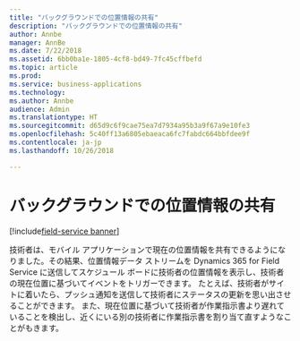 ```yaml
---
title: "バックグラウンドでの位置情報の共有"
description: "バックグラウンドでの位置情報の共有"
author: Annbe
manager: AnnBe
ms.date: 7/22/2018
ms.assetid: 6bb0ba1e-1805-4cf8-bd49-7fc45cffbefd
ms.topic: article
ms.prod: 
ms.service: business-applications
ms.technology: 
ms.author: Annbe
audience: Admin
ms.translationtype: HT
ms.sourcegitcommit: d65d9c6f9cae75ea7d7934a95b3a9f67a9e10fe3
ms.openlocfilehash: 5c40ff13a6805ebaeaca6fc7fabdc664bbfdee9f
ms.contentlocale: ja-jp
ms.lasthandoff: 10/26/2018

---
```


#  <a name="background-location-sharing"></a>バックグラウンドでの位置情報の共有

[!include[field-service banner](../../../includes/field-service.md)]



技術者は、モバイル アプリケーションで現在の位置情報を共有できるようになりました。その結果、位置情報データ ストリームを Dynamics 365 for Field Service に送信してスケジュール ボードに技術者の位置情報を表示し、技術者の現在位置に基づいてイベントをトリガーできます。 たとえば、技術者がサイトに着いたら、プッシュ通知を送信して技術者にステータスの更新を思い出させることができます。 また、現在位置に基づいて技術者が作業指示書より遅れていることを検出し、近くにいる別の技術者に作業指示書を割り当て直すようなことがもきます。

